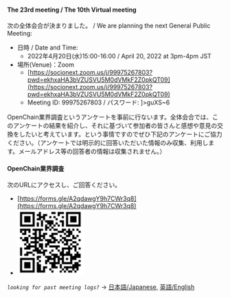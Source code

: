 #### The 23rd meeting / The 10th Virtual meeting

次の全体会合が決まりました。 / We are planning the next General Public Meeting:

- 日時 / Date and Time:
  - 2022年4月20日(水)15:00-16:00 /  April 20, 2022 at 3pm-4pm JST
- 場所(Venue)：Zoom
  - [https://socionext.zoom.us/j/99975267803?pwd=ekhxaHA3bVZUSVU5M0dVMkF2Z0pkQT09](https://socionext.zoom.us/j/99975267803?pwd=ekhxaHA3bVZUSVU5M0dVMkF2Z0pkQT09)
  - Meeting ID: 99975267803 / パスワード: ]>guXS~6

OpenChain業界調査というアンケートを事前に行ないます。全体会合では、このアンケートの結果を紹介し、それに基づいて参加者の皆さんと感想や意見の交換をしたいと考えています。という事情ですのでぜひ下記のアンケートにご協力ください。（アンケートでは明示的に回答いただいた情報のみ収集、利用します。メールアドレス等の回答者の情報は収集されません。）

#### OpenChain業界調査

次のURLにアクセスし、ご回答ください。
- [https://forms.gle/A2qdawgY9h7CWr3q8](https://forms.gle/A2qdawgY9h7CWr3q8)
- ![アンケートURL](questionnaireQR.png)

*`looking for past meeting logs?`* → [日本語/Japanese](https://openchain-project.github.io/OpenChain-JWG/meeting-minutes.html), [英語/English](https://openchain-project.github.io/OpenChain-JWG/meeting-minutes_en.html)  
